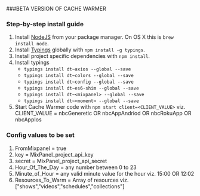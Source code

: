 ###BETA VERSION OF CACHE WARMER


### Step-by-step install guide
1. Install [NodeJS](https://github.com//joyent/node) from your package manager. On OS X this is `brew install node`.
2. Install [Typings](https://www.npmjs.com/package/typings) globally with `npm install -g typings`.
3. Install project specific dependencies with `npm install`.
4. Install typings
     - `typings install dt~axios --global --save`
     - `typings install dt~colors --global --save`
     - `typings install dt~config --global --save`
     - `typings install dt~es6-shim --global --save`
     - `typings install dt~<mixpanel> --global --save`
     - `typings install dt~<moment> --global --save`
5. Start Cache Warmer code with `npm start client=<CLIENT_VALUE>` viz. CLIENT_VALUE = nbcGeneretic OR nbcAppAndriod OR nbcRokuApp OR nbcAppIos

### Config values to be set
1. FromMixpanel = true
2. key = MixPanel_project_api_key
3. secret = MixPanel_project_api_secret
4. Hour_Of_The_Day = any number between 0 to 23
5. Minute_of_Hour = any valid minute value for the hour viz. 15:00 OR 12:02
6. Resources_To_Warm = Array of resources viz.["shows","videos","schedules","collections"]